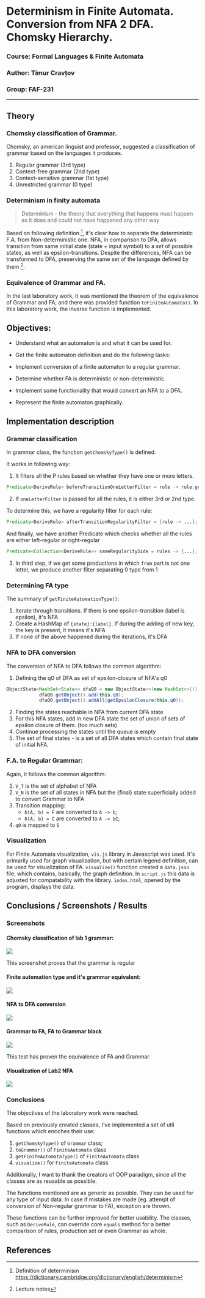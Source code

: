# Determinism in Finite Automata. Conversion from NFA 2 DFA. Chomsky Hierarchy.

### Course: Formal Languages & Finite Automata
### Author: Timur Cravțov
### Group: FAF-231

----

## Theory

### Chomsky classification of Grammar.

Chomsky, an american linguist and professor, suggested a classification of grammar based on the languages it produces.

1) Regular grammar (3rd type)
2) Context-free grammar (2nd type)
3) Context-sensitive grammar (1st type)
4) Unrestricted grammar (0 type)

### Determinism in finity automata

> Determinism - the theory that everything that happens must happen as it does and could not have happened any other way

Based on following definition [^1], it's clear how to separate the deterministic F.A. from Non-deterministic one. NFA, in comparison to DFA, allows transition from same initial state (state + input symbol) to a *set* of possible states, as well as epsilon-transitions. Despite the differences, NFA can be transformed to DFA, preserving the same set of the language defined by them [^2].


### Equivalence of Grammar and FA.

In the last laboratory work, it was mentioned the theorem of the equivalence of Grammar and FA, and there was provided function `toFiniteAutomata()`. In this laboratory work, the inverse function is implemented.

## Objectives:

- Understand what an automaton is and what it can be used for.

- Get the finite automaton definition and do the following tasks:
- Implement conversion of a finite automaton to a regular grammar.
- Determine whether FA is deterministic or non-deterministic.
- Implement some functionality that would convert an NFA to a DFA.
- Represent the finite automaton graphically.


## Implementation description

### Grammar classification

In grammar class, the function `getChomskyType()` is defined.

It works in following way:

1) It filters all the P rules based on whether they have one or more letters.

```java
Predicate<DeriveRule> beforeTransitionOneLetterFilter = rule -> rule.getFrom().size() == 1 && V_N.contains(rule.getFrom().getFirst());
```

2) If `oneLetterFilter` is passed for all the rules, it is either 3rd or 2nd type.

To determine this, we have a regularity filter for each rule:

```java
Predicate<DeriveRule> afterTransitionRegularityFilter = {rule -> ...};
```

And finally, we have another Predicate which checks whether all the rules are either left-regular or right-regular

```java
Predicate<Collection<DeriveRule>> sameRegularitySide = rules -> {...};
```
3) In third step, if we get some productions in which `from` part is not one letter, we produce another filter separating 0 type from 1

### Determining FA type

The summary of `getFiniteAutomationType()`:
1) Iterate through transitions. If there is one epsilon-transition (label is epsilon), it's NFA
2) Create a HashMap of `{state}:{label}`. If during the adding of new key, the key is present, it means it's NFA
3) If none of the above happened during the iterations, it's DFA

### NFA to DFA conversion

The conversion of NFA to DFA follows the common algorithm:

1) Defining the q0 of DFA as set of epsilon-closure of NFA's q0

```java
ObjectState<HashSet<State>> dfaQ0 = new ObjectState<>(new HashSet<>());
            dfaQ0.getObject().add(this.q0);
            dfaQ0.getObject().addAll(getEpsilonClosure(this.q0));
```
2) Finding the states reachable in NFA from current DFA state
3) For this NFA states, add in new DFA state the set of union of sets of epsilon closure of them. (too much sets)
4) Continue processing the states until the queue is empty
5) The set of final states - is a set of all DFA states which contain final state of initial NFA.

### F.A. to Regular Grammar:

Again, it follows the common algorithm:

1) `V_T` is the set of alphabet of NFA
2) `V_N` is the set of all states in NFA but the {final} state superficially added to convert Grammar to NFA
3) Transition mapping:
   - `δ(A, b) = F` are converted to `A -> b`;
   - `δ(A, b) = C` are converted to `A -> bC`;
4) `q0` is mapped to `S`


### Visualization

For Finite Automata visualization, `vis.js` library in Javascript was used. It's primarily used for graph visualization, but with certain legend definition, can be used for visualization of FA. `visualize()` function created a `data.json` file, which contains, basically, the graph definition. In `script.js` this data is adjusted for compatability with the library. `index.html`, opened by the program, displays the data.

## Conclusions / Screenshots / Results

### Screenshots

#### Chomsky classification of lab 1 grammar:

<img src="screenshots/lab2/chomsky.png">

This screenshot proves that the grammar is regular

#### Finite automation type and it's grammar equivalent:

<img src="screenshots/lab2/fatype.png">

#### NFA to DFA conversion

<img src="screenshots/lab2/nfatodfa.png">

#### Grammar to FA, FA to Grammar black

<img src="screenshots/lab2/bi.png">

This test has proven the equivalence of FA and Grammar.

#### Visualization of Lab2 NFA

<img src="screenshots/lab2/visualizer.png">


### Conclusions

The objectives of the laboratory work were reached.

Based on previously created classes, I've implemented a set of util functions which enriches their use: 

1) `getChomskyType()` of `Grammar` class;
2) `toGrammar()` of `FiniteAutomata` class
3) `getFiniteAutomataType()` of `FiniteAutomata` class 
4) `visualize()` for `FiniteAutomata` class

Additionally, I want to thank the creators of OOP paradigm, since all the classes are as reusable as possible. 

The functions mentioned are as generic as possible. They can be used for any type of input data. In case if mistakes are made (eg. attempt of conversion of Non-regular grammar to FA), exception are thrown. 

These functions can be further improved for better usability. The classes, such as `DeriveRule`, can override core `equals` method for a better comparison of rules, production set or even Grammar as whole. 


## References

[^1]: Definition of determinism https://dictionary.cambridge.org/dictionary/english/determinism

[^2]: Lecture notes

[^3]: NFA to DFA conversion, GeeksForGeeks https://www.geeksforgeeks.org/conversion-from-nfa-to-dfa/

